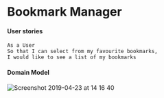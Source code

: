 # Bookmark Manager

#### User stories

``` 
As a User
So that I can select from my favourite bookmarks,
I would like to see a list of my bookmarks
```
#### Domain Model

![Screenshot 2019-04-23 at 14 16 40](https://user-images.githubusercontent.com/44544977/56584109-f46f8e80-65d2-11e9-9e8a-1277510bf339.png)